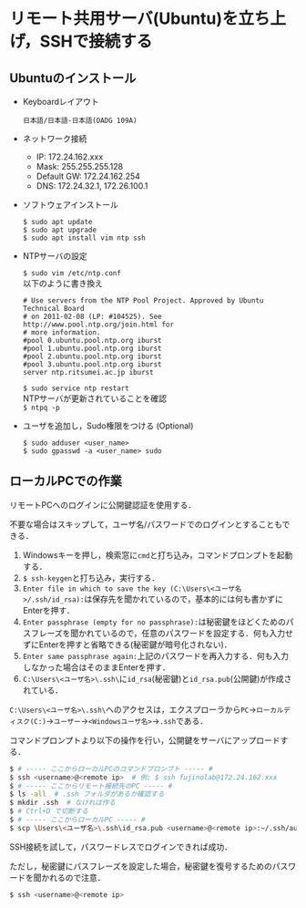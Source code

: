 # リモート共用サーバ(Ubuntu)を立ち上げ，SSHで接続する

## Ubuntuのインストール
- Keyboardレイアウト
	
	`日本語/日本語-日本語(OADG 109A)`

- ネットワーク接続

	- IP: 172.24.162.xxx
	- Mask: 255.255.255.128
	- Default GW: 172.24.162.254
	- DNS: 172.24.32.1, 172.26.100.1

- ソフトウェアインストール

	`$ sudo apt update`  
	`$ sudo apt upgrade`  
	`$ sudo apt install vim ntp ssh`  

- NTPサーバの設定

	`$ sudo vim /etc/ntp.conf`  
	以下のように書き換え
	```
	# Use servers from the NTP Pool Project. Approved by Ubuntu Technical Board
	# on 2011-02-08 (LP: #104525). See http://www.pool.ntp.org/join.html for
	# more information.
	#pool 0.ubuntu.pool.ntp.org iburst
	#pool 1.ubuntu.pool.ntp.org iburst
	#pool 2.ubuntu.pool.ntp.org iburst
	#pool 3.ubuntu.pool.ntp.org iburst
	server ntp.ritsumei.ac.jp iburst
	```
	`$ sudo service ntp restart`  
	NTPサーバが更新されていることを確認  
	`$ ntpq -p`

- ユーザを追加し，Sudo権限をつける (Optional)

	`$ sudo adduser <user_name>`  
	`$ sudo gpasswd -a <user_name> sudo`


## ローカルPCでの作業

リモートPCへのログインに公開鍵認証を使用する．

不要な場合はスキップして，ユーザ名/パスワードでのログインとすることもできる．

1. Windowsキーを押し，検索窓に`cmd`と打ち込み，コマンドプロンプトを起動する．
1. `$ ssh-keygen`と打ち込み，実行する．
1. `Enter file in which to save the key (C:\Users\<ユーザ名>/.ssh/id_rsa):`は保存先を聞かれているので，基本的には何も書かずにEnterを押す．
1. `Enter passphrase (empty for no passphrase):`は秘密鍵をほどくためのパスフレーズを聞かれているので，任意のパスワードを設定する．何も入力せずにEnterを押すと省略できる(秘密鍵が暗号化されない)．
1. `Enter same passphrase again:`上記のパスワードを再入力する．何も入力しなかった場合はそのままEnterを押す．
1. `C:\Users\<ユーザ名>\.ssh\`に`id_rsa`(秘密鍵)と`id_rsa.pub`(公開鍵)が作成されている．

`C:\Users\<ユーザ名>\.ssh\`へのアクセスは，エクスプローラから`PC`->`ローカルディスク(C:)`->`ユーザー`->`<Windowsユーザ名>`->`.ssh`である．

コマンドプロンプトより以下の操作を行い，公開鍵をサーバにアップロードする．

```bash
$ # ----- ここからローカルPCのコマンドプロンプト ----- #
$ ssh <username>@<remote ip>  # 例: $ ssh fujinolab@172.24.162.xxx
$ # ----- ここからリモート接続先のPC ----- #
$ ls -all  # .ssh フォルダがあるか確認する
$ mkdir .ssh  # なければ作る
$ # Ctrl+D で切断する
$ # ----- ここからローカルPC ----- #
$ scp \Users\<ユーザ名>\.ssh\id_rsa.pub <username>@<remote ip>:~/.ssh/authorized_keys  # 公開鍵をauthorized_keysという名前でアップロード
```

SSH接続を試して，パスワードレスでログインできれば成功．

ただし，秘密鍵にパスフレーズを設定した場合，秘密鍵を復号するためのパスワードを聞かれるので注意．

```bash
$ ssh <username>@<remote ip>
```

## 